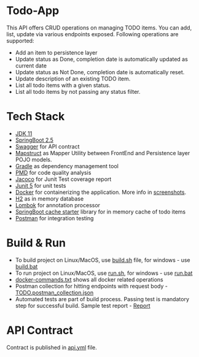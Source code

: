 # Todo-App
   This API offers CRUD operations on managing TODO items. You can add, list, update via various endpoints exposed.
   Following operations are supported:
   - Add an item to persistence layer
   - Update status as Done, completion date is automatically updated as current date
   - Update status as Not Done, completion date is automatically reset.
   - Update description of an existing TODO item.  
   - List all todo items with a given status.
   - List all todo items by not passing any status filter.

# Tech Stack
 - [JDK 11](https://openjdk.java.net/projects/jdk/11/)
 - [SpringBoot 2.5](https://spring.io/blog/2021/08/19/spring-boot-2-5-4-available-now)
 - [Swagger](https://editor.swagger.io/) for API contract
 - [Mapstruct](https://mapstruct.org/) as Mapper Utility between FrontEnd and Persistence layer POJO models.
 - [Gradle](https://docs.gradle.org/current/userguide/pmd_plugin.html) as dependency management tool
 - [PMD](https://docs.gradle.org/current/userguide/pmd_plugin.html) for code quality analysis
 - [Jacoco](https://docs.gradle.org/current/userguide/jacoco_plugin.html) for Junit Test coverage report
 - [Junit 5](https://junit.org/junit5) for unit tests
 - [Docker](https://www.docker.com/) for containerizing the application. More info in [screenshots](./screenshots).
 - [H2](https://www.h2database.com/html/main.html) as in memory database
 - [Lombok](https://projectlombok.org/) for annotation processor
 - [SpringBoot cache starter](https://mvnrepository.com/artifact/org.springframework.boot/spring-boot-starter-cache) library for in memory cache of todo items
 - [Postman](https://www.postman.com/) for integration testing

# Build & Run

 - To build project on Linux/MacOS, use [build.sh](./build.sh) file, for windows - use [build.bat](./build.bat)
 - To run project on Linux/MacOS, use [run.sh](./run.sh), for windows - use [run.bat](./run.bat)
 - [docker-commands.txt](docker-commands.txt) shows all docker related operations
 - Postman collection for hitting endpoints with request body - [TODO.postman_collection.json](TODO.postman_collection.json)
 - Automated tests are part of build process. Passing test is mandatory step for successful build. Sample test report - [Report](./test-report.PNG)

# API Contract 

   Contract is published in [api.yml](./api.yml) file.

